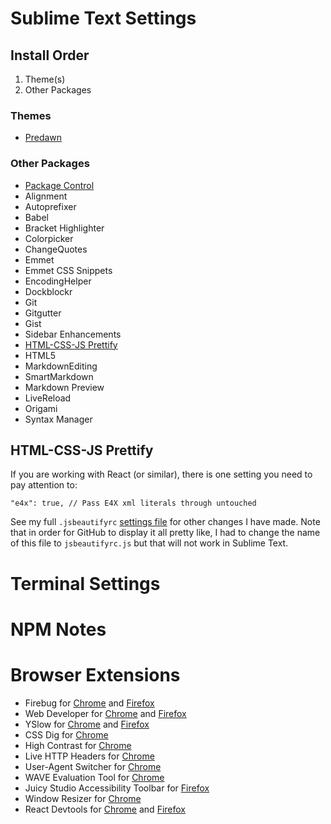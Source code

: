 # Sublime Text Settings

## Install Order

1. Theme(s)
1. Other Packages

### Themes

* [Predawn](https://github.com/jamiewilson/predawn)

### Other Packages

* [Package Control](https://packagecontrol.io/installation)
* Alignment
* Autoprefixer
* Babel
* Bracket Highlighter
* Colorpicker
* ChangeQuotes
* Emmet
* Emmet CSS Snippets
* EncodingHelper
* Dockblockr
* Git
* Gitgutter
* Gist
* Sidebar Enhancements
* [HTML-CSS-JS Prettify](https://github.com/victorporof/Sublime-HTMLPrettify)
* HTML5
* MarkdownEditing
* SmartMarkdown
* Markdown Preview
* LiveReload
* Origami
* Syntax Manager

## HTML-CSS-JS Prettify

If you are working with React (or similar), there is one setting you need to pay attention to:

```
"e4x": true, // Pass E4X xml literals through untouched
```

See my full `.jsbeautifyrc` [settings file](jsbeautifyrc.js) for other changes I have made. Note that in order for GitHub to display it all pretty like, I had to change the name of this file to `jsbeautifyrc.js` but that will not work in Sublime Text.

# Terminal Settings

# NPM Notes

# Browser Extensions
* Firebug for [Chrome](http://getfirebug.com/releases/lite/chrome/) and [Firefox](https://addons.mozilla.org/en-US/firefox/addon/firebug/)
* Web Developer for [Chrome](https://chrome.google.com/webstore/detail/web-developer/bfbameneiokkgbdmiekhjnmfkcnldhhm?hl=en-US) and [Firefox](https://addons.mozilla.org/en-US/firefox/addon/web-developer/)
* YSlow for [Chrome](http://yslow.org/) and [Firefox](https://addons.mozilla.org/en-US/firefox/addon/yslow/?src=search)
* CSS Dig for [Chrome](https://chrome.google.com/webstore/detail/css-dig/lpnhmlhomomelfkcjnkcacofhmggjmco?hl=en)
* High Contrast for [Chrome](https://chrome.google.com/webstore/detail/high-contrast/djcfdncoelnlbldjfhinnjlhdjlikmph?hl=en)
* Live HTTP Headers for [Chrome](https://chrome.google.com/webstore/detail/live-http-headers/iaiioopjkcekapmldfgbebdclcnpgnlo?hl=en)
* User-Agent Switcher for [Chrome](https://chrome.google.com/webstore/detail/user-agent-switcher-for-c/djflhoibgkdhkhhcedjiklpkjnoahfmg?hl=en)
* WAVE Evaluation Tool for [Chrome](https://chrome.google.com/webstore/detail/wave-evaluation-tool/jbbplnpkjmmeebjpijfedlgcdilocofh?hl=en)
* Juicy Studio Accessibility Toolbar for [Firefox](https://addons.mozilla.org/en-US/firefox/addon/juicy-studio-accessibility-too/)
* Window Resizer for [Chrome](https://chrome.google.com/webstore/detail/window-resizer/kkelicaakdanhinjdeammmilcgefonfh?hl=en)
* React Devtools for [Chrome](https://chrome.google.com/webstore/detail/react-developer-tools/fmkadmapgofadopljbjfkapdkoienihi?hl=en) and [Firefox](https://addons.mozilla.org/en-US/firefox/addon/react-devtools/)
